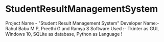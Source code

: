 # StudentResultManagementSystem
Project Name - "Student Result Management System"  Developer Name:-  Rahul Babu M P, Preethi G and Ramya S  Software Used :- Tkinter as GUI, Windows 10, SQLite as database, Python as Language !
